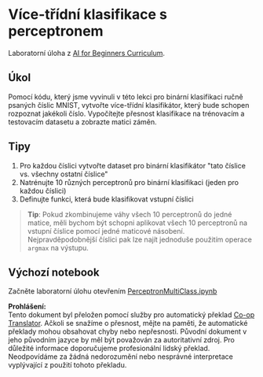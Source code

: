 <!--
CO_OP_TRANSLATOR_METADATA:
{
  "original_hash": "7336583e4630220c835335da640016db",
  "translation_date": "2025-08-26T00:00:32+00:00",
  "source_file": "lessons/3-NeuralNetworks/03-Perceptron/lab/README.md",
  "language_code": "cs"
}
-->
# Více-třídní klasifikace s perceptronem

Laboratorní úloha z [AI for Beginners Curriculum](https://github.com/microsoft/ai-for-beginners).

## Úkol

Pomocí kódu, který jsme vyvinuli v této lekci pro binární klasifikaci ručně psaných číslic MNIST, vytvořte více-třídní klasifikátor, který bude schopen rozpoznat jakékoli číslo. Vypočítejte přesnost klasifikace na trénovacím a testovacím datasetu a zobrazte matici záměn.

## Tipy

1. Pro každou číslici vytvořte dataset pro binární klasifikátor "tato číslice vs. všechny ostatní číslice"
1. Natrénujte 10 různých perceptronů pro binární klasifikaci (jeden pro každou číslici)
1. Definujte funkci, která bude klasifikovat vstupní číslici

> **Tip**: Pokud zkombinujeme váhy všech 10 perceptronů do jedné matice, měli bychom být schopni aplikovat všech 10 perceptronů na vstupní číslice pomocí jedné maticové násobení. Nejpravděpodobnější číslici pak lze najít jednoduše použitím operace `argmax` na výstupu.

## Výchozí notebook

Začněte laboratorní úlohu otevřením [PerceptronMultiClass.ipynb](../../../../../../lessons/3-NeuralNetworks/03-Perceptron/lab/PerceptronMultiClass.ipynb)

**Prohlášení:**  
Tento dokument byl přeložen pomocí služby pro automatický překlad [Co-op Translator](https://github.com/Azure/co-op-translator). Ačkoli se snažíme o přesnost, mějte na paměti, že automatické překlady mohou obsahovat chyby nebo nepřesnosti. Původní dokument v jeho původním jazyce by měl být považován za autoritativní zdroj. Pro důležité informace doporučujeme profesionální lidský překlad. Neodpovídáme za žádná nedorozumění nebo nesprávné interpretace vyplývající z použití tohoto překladu.